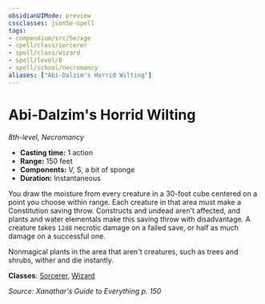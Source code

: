 ```yaml
---
obsidianUIMode: preview
cssclasses: json5e-spell
tags:
- compendium/src/5e/xge
- spell/class/sorcerer
- spell/class/wizard
- spell/level/8
- spell/school/necromancy
aliases: ["Abi-Dalzim's Horrid Wilting"]
---
```

# Abi-Dalzim's Horrid Wilting
*8th-level, Necromancy*  

- **Casting time:** 1 action
- **Range:** 150 feet
- **Components:** V, S, a bit of sponge
- **Duration:** Instantaneous

You draw the moisture from every creature in a 30-foot cube centered on a point you choose within range. Each creature in that area must make a Constitution saving throw. Constructs and undead aren't affected, and plants and water elementals make this saving throw with disadvantage. A creature takes `12d8` necrotic damage on a failed save, or half as much damage on a successful one.

Nonmagical plants in the area that aren't creatures, such as trees and shrubs, wither and die instantly.

**Classes**: [Sorcerer](/compendium/classes/sorcerer.md), [Wizard](/compendium/classes/wizard.md)

*Source: Xanathar's Guide to Everything p. 150*